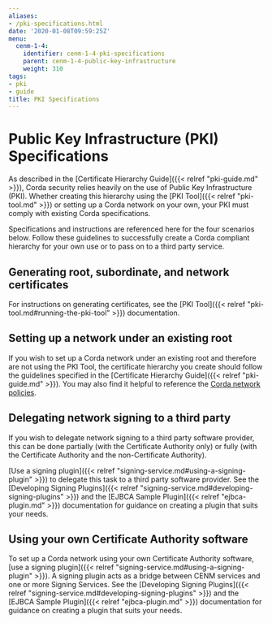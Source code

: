 ```yaml
---
aliases:
- /pki-specifications.html
date: '2020-01-08T09:59:25Z'
menu:
  cenm-1-4:
    identifier: cenm-1-4-pki-specifications
    parent: cenm-1-4-public-key-infrastructure
    weight: 310
tags:
- pki
- guide
title: PKI Specifications
---
```


# Public Key Infrastructure (PKI) Specifications

As described in the [Certificate Hierarchy Guide]({{< relref "pki-guide.md" >}}), Corda security relies heavily on the use of Public Key Infrastructure (PKI). Whether creating this hierarchy using the [PKI Tool]({{< relref "pki-tool.md" >}}) or setting up a Corda network on your own, your PKI must comply with existing Corda specifications.

Specifications and instructions are referenced here for the four scenarios below. Follow these guidelines to successfully create a Corda compliant hierarchy for your own use or to pass on to a third party service.

## Generating root, subordinate, and network certificates

For instructions on generating certificates, see the [PKI Tool]({{< relref "pki-tool.md#running-the-pki-tool" >}}) documentation.

## Setting up a network under an existing root

If you wish to set up a Corda network under an existing root and therefore are not using the PKI Tool, the certificate hierarchy you create should follow the guidelines specified in the [Certificate Hierarchy Guide]({{< relref "pki-guide.md" >}}). You may also find it helpful to reference the [Corda network policies](https://trust.corda.network/).

## Delegating network signing to a third party

If you wish to delegate network signing to a third party software provider, this can be done partially (with the Certificate Authority only) or fully (with the Certificate Authority and the non-Certificate Authority).

[Use a signing plugin]({{< relref "signing-service.md#using-a-signing-plugin" >}}) to delegate this task to a third party software provider. See the [Developing Signing Plugins]({{< relref "signing-service.md#developing-signing-plugins" >}}) and the [EJBCA Sample Plugin]({{< relref "ejbca-plugin.md" >}}) documentation for guidance on creating a plugin that suits your needs.

## Using your own Certificate Authority software

To set up a Corda network using your own Certificate Authority software, [use a signing plugin]({{< relref "signing-service.md#using-a-signing-plugin" >}}). A signing plugin acts as a bridge between CENM services and one or more Signing Services. See the [Developing Signing Plugins]({{< relref "signing-service.md#developing-signing-plugins" >}}) and the [EJBCA Sample Plugin]({{< relref "ejbca-plugin.md" >}}) documentation for guidance on creating a plugin that suits your needs.
